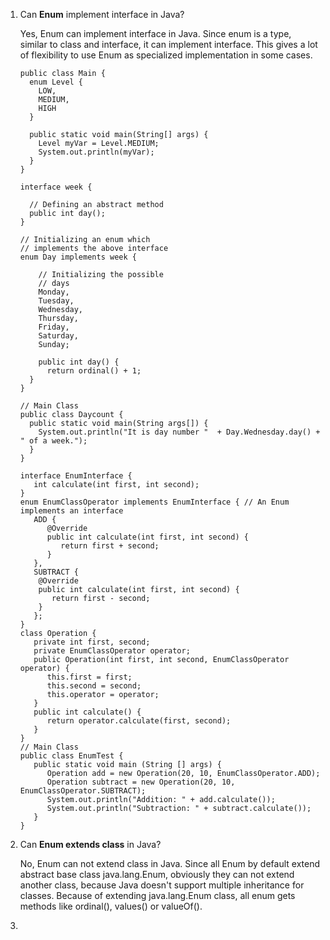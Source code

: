 1. Can **Enum** implement interface in Java?

   Yes, Enum can implement interface in Java. Since enum is a type, similar to class and interface, it can implement interface. This gives a lot of flexibility to use Enum as specialized implementation in some cases.

    ```
    public class Main {
      enum Level {
        LOW,
        MEDIUM,
        HIGH
      }

      public static void main(String[] args) {
        Level myVar = Level.MEDIUM; 
        System.out.println(myVar);
      }
    }
    ```
    ```
    interface week { 
  
      // Defining an abstract method 
      public int day(); 
    } 
  
    // Initializing an enum which 
    // implements the above interface 
    enum Day implements week { 
  
        // Initializing the possible 
        // days 
        Monday, 
        Tuesday, 
        Wednesday, 
        Thursday, 
        Friday, 
        Saturday, 
        Sunday; 
  
        public int day() { 
          return ordinal() + 1; 
      } 
    } 
  
    // Main Class 
    public class Daycount { 
      public static void main(String args[]) { 
        System.out.println("It is day number "  + Day.Wednesday.day() + " of a week."); 
      } 
    } 
    ```

    ```
    interface EnumInterface {
       int calculate(int first, int second);
    }
    enum EnumClassOperator implements EnumInterface { // An Enum implements an interface
       ADD {
          @Override
          public int calculate(int first, int second) {
             return first + second;
          }
       },
       SUBTRACT {
        @Override
        public int calculate(int first, int second) {
           return first - second;
        }
       };
    }
    class Operation {
       private int first, second;
       private EnumClassOperator operator;
       public Operation(int first, int second, EnumClassOperator operator) {
          this.first = first;
          this.second = second;
          this.operator = operator;
       }
       public int calculate() {
          return operator.calculate(first, second);
       }
    }
    // Main Class
    public class EnumTest {
       public static void main (String [] args) {
          Operation add = new Operation(20, 10, EnumClassOperator.ADD);
          Operation subtract = new Operation(20, 10, EnumClassOperator.SUBTRACT);
          System.out.println("Addition: " + add.calculate());
          System.out.println("Subtraction: " + subtract.calculate());
       }
    }
    ```

2. Can **Enum extends class** in Java?

   No, Enum can not extend class in Java. Since all Enum by default extend abstract base class java.lang.Enum, obviously they can not extend another class, because Java doesn't support multiple inheritance for classes. Because of extending java.lang.Enum class, all enum gets methods like ordinal(), values() or valueOf().

3. 
